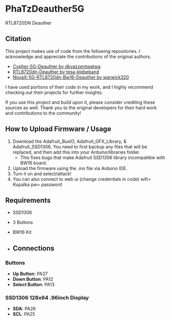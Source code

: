# PhaTzDeauther5G
RTL8720DN Deauther


## Citation  

This project makes use of code from the following repositories. I acknowledge and appreciate the contributions of the original authors.  

- [Cypher-5G-Deauther by dkyazzentwatwa](https://github.com/dkyazzentwatwa/cypher-5G-deauther/tree/main/oled_deauther)  
- [RTL8720dn-Deauther by tesa-klebeband](https://github.com/tesa-klebeband/RTL8720dn-Deauther)  
- [NovaX-5G-RTL8720dn-Bw16-Deauther by warwick320](https://github.com/warwick320/NovaX-5G-RTL8720dn-Bw16-Deauther)  

I have used portions of their code in my work, and I highly recommend checking out their projects for further insights.  

If you use this project and build upon it, please consider crediting these sources as well. Thank you to the original developers for their hard work and contributions to the community!  

## How to Upload Firmware / Usage

1) Download the Adafruit_BusIO, Adafruit_GFX_Library, & Adafruit_SSD1306. You need to first backup any files that will be replaced, and then add this into your Arduino/libraries folder.
    - This fixes bugs that make Adafruit SSD1306 library incompatible with BW16 board.
2) Upload the firmware using the .ino file via Arduino IDE.
3) Turn it on and select/attack!
4) You can also connect to web ui (change credentials in code)
    wifi= Kupalka
    pw= password

## Requirements

- SSD1306
- 3 Buttons
- BW16 Kit

- ## Connections

### Buttons
- **Up Button**: PA27  
- **Down Button**: PA12  
- **Select Button**: PA13  

### SSD1306 128x64 .96inch Display
- **SDA**: PA26  
- **SCL**: PA25 
